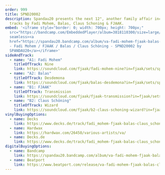 ```yaml
---
order: 999
title: SPND20002
description: Spandau20 presents the next 12", another family affair including
  tracks by Fadi Mohem, Balas, Claus Schoning & FJAAK.
embed: '<iframe style="border: 0; width: 700px; height: 700px;"
  src="https://bandcamp.com/EmbeddedPlayer/album=3818110300/size=large/bgcol=333333/linkcol=0f91ff/minimal=true/transparent=true/"
  seamless><a
  href="https://spandau20.bandcamp.com/album/va-fadi-mohem-fjaak-balas-claus-sch-ning-spnd20002">VA
  - Fadi Mohem / FJAAK / Balas / Claus Schöning - SPND20002 by
  SPANDAU20</a></iframe>'
sideAndTrack:
  - name: "A1: Fadi Mohem"
    titleOfTrack: Nine
    link: https://soundcloud.com/fjaak/fadi-mohem-nine?in=fjaak/sets/spandau20-002
  - name: "A2: Balas"
    titleOfTrack: Desdemona
    link: https://soundcloud.com/fjaak/balas-desdemona?in=fjaak/sets/spandau20-002
  - name: "B1: FJAAK"
    titleOfTrack: Transmission
    link: https://soundcloud.com/fjaak/fjaak-transmission?in=fjaak/sets/spandau20-002
  - name: "B2: Claus Schöning"
    titleOfTrack: Wizard
    link: https://soundcloud.com/fjaak/b2-claus-schoning-wizard?in=fjaak/sets/spandau20-002
vinylBuyingOptions:
  - name: Decks
    link: https://www.decks.de/track/fadi_mohem-fjaak-balas-claus_schoning-va_fadi_mohem-fjaak-balas-claus_schoning/cfv-f2
  - name: Hardwax
    link: https://hardwax.com/26458/various-artists/va/
  - name: Decks.de
    link: https://www.decks.de/track/fadi_mohem-fjaak-balas-claus_schoning-va_fadi_mohem-fjaak-balas-claus_schoning/cfv-f2
digitalBuyingOptions:
  - name: Bandcamp
    link: https://spandau20.bandcamp.com/album/va-fadi-mohem-fjaak-balas-claus-sch-ning-spnd20002
  - name: Beatport
    link: https://www.beatport.com/release/va-fadi-mohem-fjaak-balas-claus-schoning/2762657
---
```

